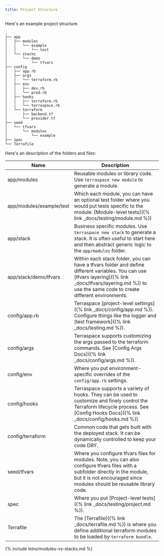 ```yaml
---
title: Project Structure
---
```


Here's an example project structure.

    .
    ├── app
    │   ├── modules
    │   │   └── example
    │   │       └── test
    │   └── stacks
    │       └── demo
    │           └── tfvars
    ├── config
    │   ├── app.rb
    │   ├── args
    │   │   └── terraform.rb
    │   ├── env
    │   │   ├── dev.rb
    │   │   └── prod.rb
    │   ├── hooks
    │   │   ├── terraform.rb
    │   │   └── terraspace.rb
    │   └── terraform
    │       ├── backend.tf
    │       └── provider.tf
    ├── seed
    │   └── tfvars
    │       └── modules
    │           └── example
    ├── spec
    └── Terrafile

Here's an description of the folders and files:

Name | Description
---|---
app/modules | Reusable modules or library code. Use `terraspace new module` to generate a module.
app/modules/example/test | Which each module, you can have an optional test folder where you would put tests specific to the module: [Module-level tests]({% link _docs/testing/module.md %})
app/stack | Business specific modules. Use `terraspace new stack` to generate a stack. It is often useful to start here and then abstract generic logic to the `app/modules` folder.
app/stack/demo/tfvars | Within each stack folder, you can have a tfvars folder and define different variables. You can use [tfvars layering]({% link _docs/tfvars/layering.md %}) to use the same code to create different environments.
config/app.rb | Terraspace [project-level settings]({% link _docs/config/app.md %}). Configure things like the logger and [test framework]({% link _docs/testing.md %}).
config/args | Terraspace supports customizing the args passed to the terraform commands. See [Config Args Docs]({% link _docs/config/args.md %}).
config/env | Where you put environment-specific overrides of the `config/app.rb` settings.
config/hooks | Terraspace supports a variety of hooks. They can be used to customize and finely control the Terraform lifecycle process. See [Config Hooks Docs]({% link _docs/config/hooks.md %}).
config/terraform | Common code that gets built with the deployed stack. It can be dynamically controlled to keep your code DRY.
seed/tfvars | Where you configure tfvars files for modules.  Note, you can also configure tfvars files with a subfolder directly in the module, but it is not encouraged since modules should be reusable library code.
spec | Where you put [Project-level tests]({% link _docs/testing/project.md %}).
Terrafile | The [Terrafile]({% link _docs/terrafile.md %}) is where you define additional terraform modules to be loaded by `terraform bundle`.


{% include intro/modules-vs-stacks.md %}
